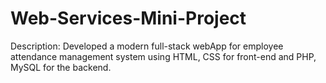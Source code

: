 # Web-Services-Mini-Project 

Description: Developed a modern full-stack webApp for employee attendance management system using HTML, CSS for front-end and PHP, MySQL for the backend. 
